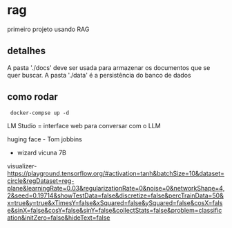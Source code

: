 # rag
primeiro projeto usando RAG

## detalhes
A pasta './docs' deve ser usada para armazenar os documentos que se quer buscar. 
A pasta './data' é a persistência do banco de dados

## como rodar
``` docker-compse up -d```

LM Studio = interface web para conversar com  o LLM

huging face - Tom jobbins 
- wizard vicuna 7B

visualizer- https://playground.tensorflow.org/#activation=tanh&batchSize=10&dataset=circle&regDataset=reg-plane&learningRate=0.03&regularizationRate=0&noise=0&networkShape=4,2&seed=0.19714&showTestData=false&discretize=false&percTrainData=50&x=true&y=true&xTimesY=false&xSquared=false&ySquared=false&cosX=false&sinX=false&cosY=false&sinY=false&collectStats=false&problem=classification&initZero=false&hideText=false

<!-- https://github.com/free-educa/books/blob/main/books/Design_Patterns.pdf -->